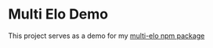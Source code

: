 # Multi Elo Demo

This project serves as a demo for my [multi-elo npm package](https://github.com/hoersamu/multi-elo)
